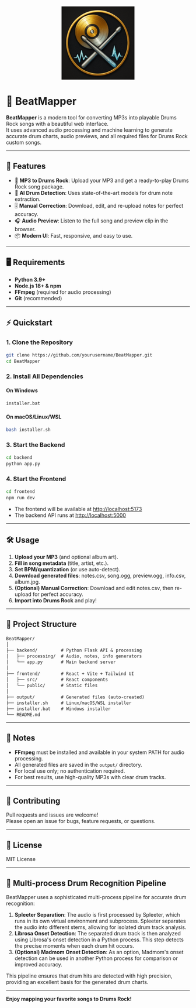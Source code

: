 <p align="center">
  <img src="frontend/logo.png" alt="BeatMapper Logo" width="200"/>
</p>

# 🥁 BeatMapper

**BeatMapper** is a modern tool for converting MP3s into playable Drums Rock songs with a beautiful web interface.  
It uses advanced audio processing and machine learning to generate accurate drum charts, audio previews, and all required files for Drums Rock custom songs.

---

## 🚀 Features

- 🎵 **MP3 to Drums Rock**: Upload your MP3 and get a ready-to-play Drums Rock song package.
- 🥁 **AI Drum Detection**: Uses state-of-the-art models for drum note extraction.
- 🎚️ **Manual Correction**: Download, edit, and re-upload notes for perfect accuracy.
- 🎧 **Audio Preview**: Listen to the full song and preview clip in the browser.
- 📦 **Modern UI**: Fast, responsive, and easy to use.

---

## 🖥️ Requirements

- **Python 3.9+**
- **Node.js 18+ & npm**
- **FFmpeg** (required for audio processing)
- **Git** (recommended)

---

## ⚡ Quickstart

### 1. **Clone the Repository**

```sh
git clone https://github.com/yourusername/BeatMapper.git
cd BeatMapper
```

### 2. **Install All Dependencies**

#### On Windows

```sh
installer.bat
```

#### On macOS/Linux/WSL

```sh
bash installer.sh
```

### 3. **Start the Backend**

```sh
cd backend
python app.py
```

### 4. **Start the Frontend**

```sh
cd frontend
npm run dev
```

- The frontend will be available at [http://localhost:5173](http://localhost:5173)
- The backend API runs at [http://localhost:5000](http://localhost:5000)

---

## 🛠️ Usage

1. **Upload your MP3** (and optional album art).
2. **Fill in song metadata** (title, artist, etc.).
3. **Set BPM/quantization** (or use auto-detect).
4. **Download generated files**: notes.csv, song.ogg, preview.ogg, info.csv, album.jpg.
5. **(Optional) Manual Correction**: Download and edit notes.csv, then re-upload for perfect accuracy.
6. **Import into Drums Rock** and play!

---

## 🧩 Project Structure

```
BeatMapper/
│
├── backend/         # Python Flask API & processing
│   ├── processing/  # Audio, notes, info generators
│   └── app.py       # Main backend server
│
├── frontend/        # React + Vite + Tailwind UI
│   ├── src/         # React components
│   └── public/      # Static files
│
├── output/          # Generated files (auto-created)
├── installer.sh     # Linux/macOS/WSL installer
├── installer.bat    # Windows installer
└── README.md
```

---

## 📝 Notes

- **FFmpeg** must be installed and available in your system PATH for audio processing.
- All generated files are saved in the `output/` directory.
- For local use only; no authentication required.
- For best results, use high-quality MP3s with clear drum tracks.

---

## 🤝 Contributing

Pull requests and issues are welcome!  
Please open an issue for bugs, feature requests, or questions.

---

## 📄 License

MIT License

---

## 🥁 Multi-process Drum Recognition Pipeline

BeatMapper uses a sophisticated multi-process pipeline for accurate drum recognition:

1. **Spleeter Separation**: The audio is first processed by Spleeter, which runs in its own virtual environment and subprocess. Spleeter separates the audio into different stems, allowing for isolated drum track analysis.
2. **Librosa Onset Detection**: The separated drum track is then analyzed using Librosa's onset detection in a Python process. This step detects the precise moments when each drum hit occurs.
3. **(Optional) Madmom Onset Detection**: As an option, Madmom's onset detection can be used in another Python process for comparison or improved accuracy.

This pipeline ensures that drum hits are detected with high precision, providing an excellent basis for the generated drum charts.

---

**Enjoy mapping your favorite songs to Drums Rock!**
